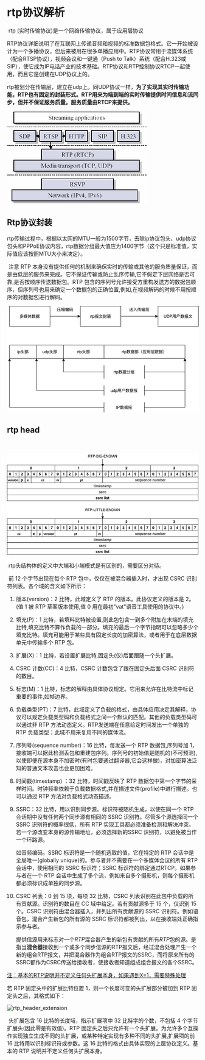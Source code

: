 # rtp协议解析

​	rtp (实时传输协议)是一个网络传输协议，属于应用层协议

​	RTP协议详细说明了在互联网上传递音频和视频的标准数据包格式。它一开始被设计为一个多播协议，但后来被用在很多单播应用中。RTP协议常用于流媒体系统（配合RTSP协议），视频会议和一键通（Push to Talk）系统（配合H.323或SIP），使它成为IP电话产业的技术基础。RTP协议和RTP控制协议RTCP一起使用，而且它是创建在UDP协议上的。

​	rtp被划分在传输层，建立在udp上。同UDP协议一样，**为了实现其实时传输功能，RTP也有固定的封装形式。RTP用来为端到端的实时传输提供时间信息和流同步，但并不保证服务质量。服务质量由RTCP来提供。**

![rtp](./img/rtp.png)

## Rtp协议封装

​	rtp传输过程中，根据以太网的MTU一般为1500字节，去除ip协议包头、udp协议包头和PPPoE协议内容，rtp数据分组最大值应为1400字节（这个只是标准值，实际值应该按照MTU大小来决定）。

​	注意 RTP 本身没有提供任何的机制来确保实时的传输或其他的服务质量保证，而是由低层的服务来完成。它不保证传输或防止乱序传输,它不假定下层网络是否可靠,是否按顺序传送数据包。RTP 包含的序列号允许接受方重构发送方的数据包顺序，但序列号也用来确定一个数据包的正确位置,例如,在视频解码的时候不用按顺序的对数据包进行解码。

<img src="./img/rtp协议传输过程.png"  />

## rtp head

​		

![rtp-head](./img/rtp-head.png)



​	rtp头结构体的定义中大端和小端模式是有区别的，需要区分对待。

​	前 12 个字节出现在每个 RTP 包中，仅仅在被混合器插入时，才出现 CSRC 识别符列表。各个域的含义如下所示：

1. 版本(version)：2 比特，此域定义了 RTP 的版本。此协议定义的版本是 2。(值 1 被 RTP 草案版本使用,值 0 用在最初"vat"语音工具使用的协议中。)

2. 填充(P)：1 比特，若填料比特被设置,则此包包含一到多个附加在末端的填充比特,填充比特不算作负载的一部分。填充的最后一个字节指明可以忽略多少个填充比特。填充可能用于某些具有固定长度的加密算法，或者用于在底层数据单元中传输多个 RTP 包。

3. 扩展(X)：1 比特，若设置扩展比特,固定头(仅)后面跟随一个头扩展。

4. CSRC 计数(CC)：4 比特，CSRC 计数包含了跟在固定头后面 CSRC 识别符的数目。

5. 标志(M)：1 比特，标志的解释由具体协议规定。它用来允许在比特流中标记重要的事件,如帧边界。

6. 负载类型(PT)：7 比特，此域定义了负载的格式，由具体应用决定其解释，协议可以规定负载类型码和负载格式之间一个默认的匹配。其他的负载类型码可以通过非 RTP 方法动态定义。RTP发送端在任意给定时间发出一个单独的 RTP 负载类型；此域不用来复用不同的媒体流。

7. 序列号(sequence number)：16 比特，每发送一个 RTP 数据包,序列号加 1，接收端可以据此检测丢包和重建包序列。序列号的初始值是随机的(不可预测),以使即便在源本身不加密时(有时包要通过翻译器,它会这样做)，对加密算法泛知的普通文本攻击也会更加困难。

8. 时间戳(timestamp) ：32 比特，时间戳反映了 RTP 数据包中第一个字节的采样时间。时钟频率依赖于负载数据格式,并在描述文件(profile)中进行描述。也可以通过 RTP 方法对负载格式动态描述。

9. SSRC：32 比特，用以识别同步源。标识符被随机生成，以使在同一个 RTP 会话期中没有任何两个同步源有相同的 SSRC 识别符。尽管多个源选择同一个 SSRC 识别符的概率很低，所有 RTP 实现工具都必须准备检测和解决冲突。若一个源改变本身的源传输地址，必须选择新的SSRC 识别符，以避免被当作一个环路源。

   如音频编码。SSRC 标识符是一个随机选取的值，它在特定的 RTP 会话中是全局唯一(globally unique)的。参与者并不需要在一个多媒体会议的所有 RTP 会话中，使用相同的 SSRC 标识符；SSRC 标识符的绑定通过RTCP。如果参与者在一个 RTP 会话中生成了多个流，例如来自多个摄影机，则每个摄影机都必须标识成单独的同步源。

10. CSRC 列表：0 到 15 项，每项 32 比特，CSRC 列表识别在此包中负载的所有贡献源。识别符的数目在 CC 域中给定。若有贡献源多于 15 个，仅识别 15 个。CSRC 识别符由混合器插入，并列出所有贡献源的 SSRC 识别符。例如语音包，混合产生新包的所有源的 SSRC 标识符都被列出，以在接收端处正确指示参与者。

    提供信源用来标志对一个*RTP*混合器产生的新包有贡献的所有*RTP*包的源。是指当**混合器**接收到一个或多个同步信源的RTP报文后，经过混合处理产生一个新的组合RTP报文，并把混合器作为组合RTP报文的SSRC，而将原来所有的SSRC都作为CSRC传送给接收者，使接收者知道组成组合报文的各个SSRC。

<u>注：基本的RTP说明并不定义任何头扩展本身，如果遇到X=1，需要特殊处理</u>

若 RTP 固定头中的扩展比特位置 1，则一个长度可变的头扩展部分被加到 RTP 固定头之后，其格式如下：

![rtp_header_extension](/Users/wangxueke/Documents/av-learn/img/rtp_header_extension.png)

​	头扩展包含 16 比特的长度域，指示扩展项中 32 比特字的个数，不包括 4 个字节扩展头(因此零是有效值)。RTP 固定头之后只允许有一个头扩展。为允许多个互操作实现独立生成不同的头扩展，或某种特定实现有多种不同的头扩展,扩展项的前 16 比特用以识别标识符或参数。这 16 比特的格式由具体实现的上层协议定义。基本的 RTP 说明并不定义任何头扩展本身。

